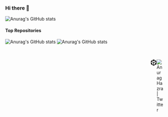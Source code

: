 ### Hi there 👋

![Anurag's GitHub stats](https://github-readme-stats.vercel.app/api?username=gifuitvnluan&theme=dark&show_icons=true)

#### Top Repositories

![Anurag's GitHub stats](https://github-readme-stats.vercel.app/api/pin/?username=gifuitvnluan&repo=github-readme-stats&theme=buefy)
![Anurag's GitHub stats](https://github-readme-stats.vercel.app/api/pin/?username=gifuitvnluan&repo=anuraghazra.github.io&theme=buefy)

<br />
<br />

<a href="https://twitter.com/anuraghazru">
  <img align="right" alt="Anurag Hazra | Twitter" width="21px" src="https://raw.githubusercontent.com/anuraghazra/anuraghazra/master/assets/twitter.svg" />
</a>
<a href="https://codesandbox.io/u/anuraghazra">
  <img align="right" alt="Anurag Hazra | CodeSandbox" width="20px" src="https://raw.githubusercontent.com/anuraghazra/anuraghazra/master/assets/codesandbox.svg" />
</a>

